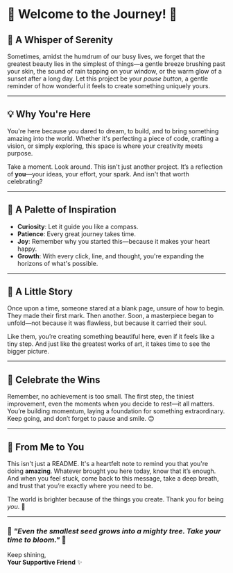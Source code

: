 # 🌟 Welcome to the Journey! 🌟

## 🍃 **A Whisper of Serenity**
Sometimes, amidst the humdrum of our busy lives, we forget that the greatest beauty lies in the simplest of things—a gentle breeze brushing past your skin, the sound of rain tapping on your window, or the warm glow of a sunset after a long day. Let this project be your *pause button*, a gentle reminder of how wonderful it feels to create something uniquely yours.

---

## 💡 **Why You're Here**
You're here because you dared to dream, to build, and to bring something amazing into the world. Whether it's perfecting a piece of code, crafting a vision, or simply exploring, this space is where your creativity meets purpose.

Take a moment. Look around. This isn't just another project. It’s a reflection of **you**—your ideas, your effort, your spark. And isn't that worth celebrating?

---

## 🌈 **A Palette of Inspiration**
- **Curiosity**: Let it guide you like a compass.
- **Patience**: Every great journey takes time.
- **Joy**: Remember why you started this—because it makes your heart happy.
- **Growth**: With every click, line, and thought, you're expanding the horizons of what's possible.

---

## 📖 **A Little Story**
Once upon a time, someone stared at a blank page, unsure of how to begin. They made their first mark. Then another. Soon, a masterpiece began to unfold—not because it was flawless, but because it carried their soul.

Like them, you’re creating something beautiful here, even if it feels like a tiny step. And just like the greatest works of art, it takes time to see the bigger picture.

---

## 🌟 **Celebrate the Wins**
Remember, no achievement is too small. The first step, the tiniest improvement, even the moments when you decide to rest—it all matters. You’re building momentum, laying a foundation for something extraordinary. Keep going, and don’t forget to pause and smile. 😊

---

## 💌 **From Me to You**
This isn't just a README. It's a heartfelt note to remind you that you're doing **amazing**. Whatever brought you here today, know that it’s enough. And when you feel stuck, come back to this message, take a deep breath, and trust that you’re exactly where you need to be.

The world is brighter because of the things you create. Thank you for being *you*. 💖

---

### 🌸 *"Even the smallest seed grows into a mighty tree. Take your time to bloom."* 🌸

Keep shining,  
**Your Supportive Friend** ✨
